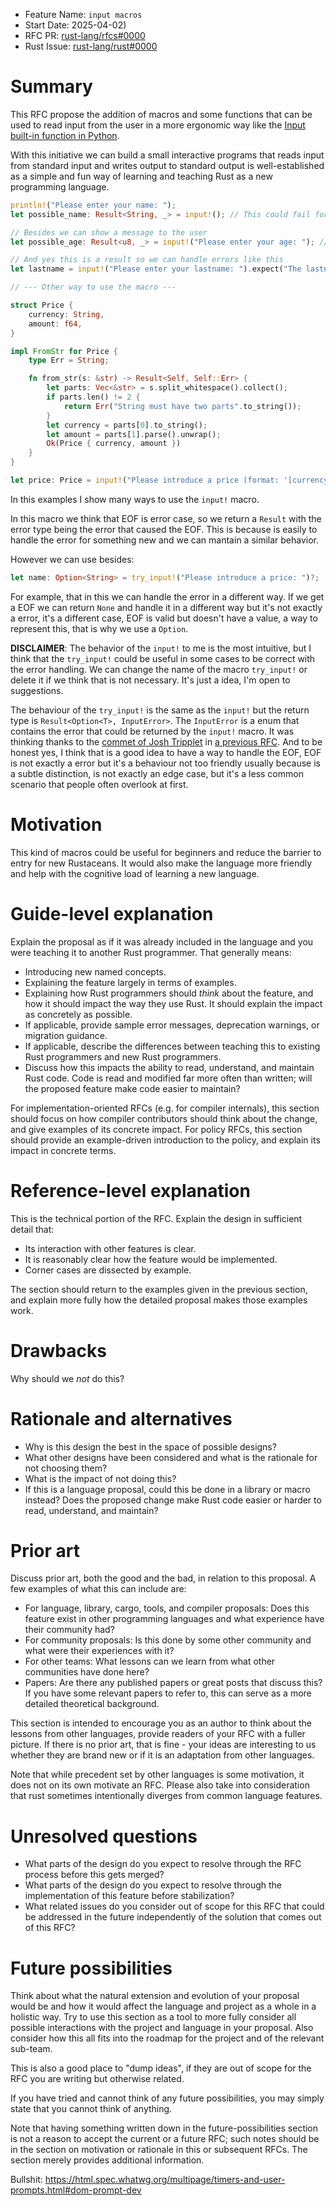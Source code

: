 - Feature Name: `input macros`
- Start Date: 2025-04-02)
- RFC PR: [rust-lang/rfcs#0000](https://github.com/rust-lang/rfcs/pull/0000)
- Rust Issue: [rust-lang/rust#0000](https://github.com/rust-lang/rust/issues/0000)

# Summary
[summary]: #summary

This RFC propose the addition of macros and some functions that can be used to read input from the user in a more ergonomic way like the [Input built-in function in Python](https://peps.python.org/pep-3111/). 

With this initiative we can build a small interactive programs that reads input from standard input and writes output to standard output is well-established as a simple and fun way of learning and teaching Rust as a new programming language. 

```rust
println!("Please enter your name: ");
let possible_name: Result<String, _> = input!(); // This could fail for example if the user closes the input stream

// Besides we can show a message to the user
let possible_age: Result<u8, _> = input!("Please enter your age: "); // This could fail for example if the user enters a string instead of a number in the range of u8

// And yes this is a result so we can handle errors like this
let lastname = input!("Please enter your lastname: ").expect("The lastname is required"); // This could fail for example if the user enters a empty string

// --- Other way to use the macro ---

struct Price {
    currency: String,
    amount: f64,
}

impl FromStr for Price {
    type Err = String;

    fn from_str(s: &str) -> Result<Self, Self::Err> {
        let parts: Vec<&str> = s.split_whitespace().collect();
        if parts.len() != 2 {
            return Err("String must have two parts".to_string());
        }
        let currency = parts[0].to_string();
        let amount = parts[1].parse().unwrap();
        Ok(Price { currency, amount })
    }
}

let price: Price = input!("Please introduce a price (format: '[currency] [amount]'): ")?; // This could fail for example if the input is reading from a pipe and we delete the file whose descriptor is being read meanwhile the program is running

```

In this examples I show many ways to use the `input!` macro.

In this macro we think that EOF is error case, so we return a `Result` with the error type being the error that caused the EOF. This is because is easily to handle the error for something new and we can mantain a similar behavior.

However we can use besides:

```rust
let name: Option<String> = try_input!("Please introduce a price: ")?;
```

For example, that in this we can handle the error in a different way.
If we get a EOF we can return `None` and handle it in a different way but it's not exactly a error, it's a different case, EOF is valid but doesn't have a value, a way to represent this, that is why we use a `Option`.

**DISCLAIMER**: The behavior of the `input!` to me is the most intuitive, but I think that the `try_input!` could be useful in some cases to be correct with the error handling. We can change the name of the macro `try_input!` or delete it if we think that is not necessary. It's just a idea, I'm open to suggestions.

The behaviour of the `try_input!` is the same as the `input!` but the return type is `Result<Option<T>, InputError>`. The `InputError` is a enum that contains the error that could be returned by the `input!` macro. It was thinking thanks to the [commet of Josh Tripplet](https://github.com/rust-lang/rfcs/pull/3196#issuecomment-972915603) in [a previous RFC](https://github.com/rust-lang/rfcs/pull/3196). And to be honest yes, I think that is a good idea to have a way to handle the EOF, EOF is not exactly a error but it's a behaviour not too friendly usually because is a subtle distinction, is not exactly an edge case, but it's a less common scenario that people often overlook at first.

# Motivation
[motivation]: #motivation

This kind of macros could be useful for beginners and reduce the barrier to entry for new Rustaceans. It would also make the language more friendly and help with the cognitive load of learning a new language.

# Guide-level explanation
[guide-level-explanation]: #guide-level-explanation

Explain the proposal as if it was already included in the language and you were teaching it to another Rust programmer. That generally means:

- Introducing new named concepts.
- Explaining the feature largely in terms of examples.
- Explaining how Rust programmers should *think* about the feature, and how it should impact the way they use Rust. It should explain the impact as concretely as possible.
- If applicable, provide sample error messages, deprecation warnings, or migration guidance.
- If applicable, describe the differences between teaching this to existing Rust programmers and new Rust programmers.
- Discuss how this impacts the ability to read, understand, and maintain Rust code. Code is read and modified far more often than written; will the proposed feature make code easier to maintain?

For implementation-oriented RFCs (e.g. for compiler internals), this section should focus on how compiler contributors should think about the change, and give examples of its concrete impact. For policy RFCs, this section should provide an example-driven introduction to the policy, and explain its impact in concrete terms.

# Reference-level explanation
[reference-level-explanation]: #reference-level-explanation

This is the technical portion of the RFC. Explain the design in sufficient detail that:

- Its interaction with other features is clear.
- It is reasonably clear how the feature would be implemented.
- Corner cases are dissected by example.

The section should return to the examples given in the previous section, and explain more fully how the detailed proposal makes those examples work.

# Drawbacks
[drawbacks]: #drawbacks

Why should we *not* do this?

# Rationale and alternatives
[rationale-and-alternatives]: #rationale-and-alternatives

- Why is this design the best in the space of possible designs?
- What other designs have been considered and what is the rationale for not choosing them?
- What is the impact of not doing this?
- If this is a language proposal, could this be done in a library or macro instead? Does the proposed change make Rust code easier or harder to read, understand, and maintain?

# Prior art
[prior-art]: #prior-art

Discuss prior art, both the good and the bad, in relation to this proposal.
A few examples of what this can include are:

- For language, library, cargo, tools, and compiler proposals: Does this feature exist in other programming languages and what experience have their community had?
- For community proposals: Is this done by some other community and what were their experiences with it?
- For other teams: What lessons can we learn from what other communities have done here?
- Papers: Are there any published papers or great posts that discuss this? If you have some relevant papers to refer to, this can serve as a more detailed theoretical background.

This section is intended to encourage you as an author to think about the lessons from other languages, provide readers of your RFC with a fuller picture.
If there is no prior art, that is fine - your ideas are interesting to us whether they are brand new or if it is an adaptation from other languages.

Note that while precedent set by other languages is some motivation, it does not on its own motivate an RFC.
Please also take into consideration that rust sometimes intentionally diverges from common language features.

# Unresolved questions
[unresolved-questions]: #unresolved-questions

- What parts of the design do you expect to resolve through the RFC process before this gets merged?
- What parts of the design do you expect to resolve through the implementation of this feature before stabilization?
- What related issues do you consider out of scope for this RFC that could be addressed in the future independently of the solution that comes out of this RFC?

# Future possibilities
[future-possibilities]: #future-possibilities

Think about what the natural extension and evolution of your proposal would
be and how it would affect the language and project as a whole in a holistic
way. Try to use this section as a tool to more fully consider all possible
interactions with the project and language in your proposal.
Also consider how this all fits into the roadmap for the project
and of the relevant sub-team.

This is also a good place to "dump ideas", if they are out of scope for the
RFC you are writing but otherwise related.

If you have tried and cannot think of any future possibilities,
you may simply state that you cannot think of anything.

Note that having something written down in the future-possibilities section
is not a reason to accept the current or a future RFC; such notes should be
in the section on motivation or rationale in this or subsequent RFCs.
The section merely provides additional information.

Bullshit:
https://html.spec.whatwg.org/multipage/timers-and-user-prompts.html#dom-prompt-dev